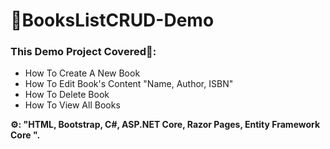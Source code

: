 <h1>🎉BooksListCRUD-Demo</h1></hr>
  <h3>This Demo Project Covered📢:</h3>
<ul>
  <li>How To Create A New Book</li>
  <li>How To Edit Book's Content "Name, Author, ISBN"</li>
  <li>How To Delete Book</li>
  <li>How To View All Books</li>
</ul>
<b>⚙: "HTML, Bootstrap, C#, ASP.NET Core, Razor Pages, Entity Framework Core ".<b>
